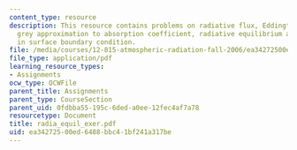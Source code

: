 ```yaml
---
content_type: resource
description: This resource contains problems on radiative flux, Eddington's equation,
  grey approximation to absorption coefficient, radiative equilibrium and discontinuity
  in surface boundary condition.
file: /media/courses/12-815-atmospheric-radiation-fall-2006/ea34272500ed6488bbc41bf241a317be_radia_equil_exer.pdf
file_type: application/pdf
learning_resource_types:
- Assignments
ocw_type: OCWFile
parent_title: Assignments
parent_type: CourseSection
parent_uid: 0fdbba55-195c-6ded-a0ee-12fec4af7a78
resourcetype: Document
title: radia_equil_exer.pdf
uid: ea342725-00ed-6488-bbc4-1bf241a317be
---
```

